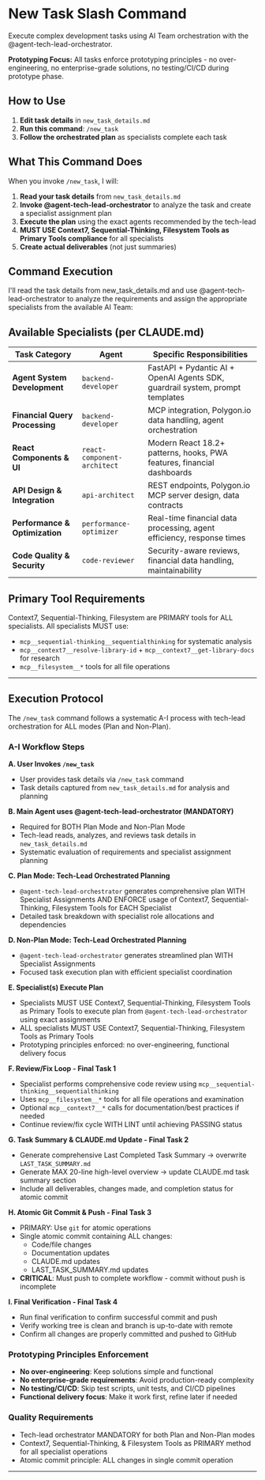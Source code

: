 # New Task Slash Command

Execute complex development tasks using AI Team orchestration with the @agent-tech-lead-orchestrator.

**Prototyping Focus:** All tasks enforce prototyping principles - no over-engineering, no enterprise-grade solutions, no testing/CI/CD during prototype phase.

## How to Use

1. **Edit task details** in `new_task_details.md`
2. **Run this command**: `/new_task`
3. **Follow the orchestrated plan** as specialists complete each task

## What This Command Does

When you invoke `/new_task`, I will:

1. **Read your task details** from `new_task_details.md`
2. **Invoke @agent-tech-lead-orchestrator** to analyze the task and create a specialist assignment plan
3. **Execute the plan** using the exact agents recommended by the tech-lead
4. **MUST USE Context7, Sequential-Thinking, Filesystem Tools as Primary Tools compliance** for all specialists
5. **Create actual deliverables** (not just summaries)

## Command Execution

I'll read the task details from new_task_details.md and use @agent-tech-lead-orchestrator to analyze the requirements and assign the appropriate specialists from the available AI Team:

## Available Specialists (per CLAUDE.md)

| **Task Category** | **Agent** | **Specific Responsibilities** |
|-------------------|-----------|------------------------------|
| **Agent System Development** | `backend-developer` | FastAPI + Pydantic AI + OpenAI Agents SDK, guardrail system, prompt templates |
| **Financial Query Processing** | `backend-developer` | MCP integration, Polygon.io data handling, agent orchestration |
| **React Components & UI** | `react-component-architect` | Modern React 18.2+ patterns, hooks, PWA features, financial dashboards |
| **API Design & Integration** | `api-architect` | REST endpoints, Polygon.io MCP server design, data contracts |
| **Performance & Optimization** | `performance-optimizer` | Real-time financial data processing, agent efficiency, response times |
| **Code Quality & Security** | `code-reviewer` | Security-aware reviews, financial data handling, maintainability |

## Primary Tool Requirements

Context7, Sequential-Thinking, Filesystem are PRIMARY tools for ALL specialists. All specialists MUST use:

- `mcp__sequential-thinking__sequentialthinking` for systematic analysis
- `mcp__context7__resolve-library-id` + `mcp__context7__get-library-docs` for research
- `mcp__filesystem__*` tools for all file operations

---

## Execution Protocol

The `/new_task` command follows a systematic A-I process with tech-lead orchestration for ALL modes (Plan and Non-Plan).

### A-I Workflow Steps

**A. User Invokes `/new_task`**

- User provides task details via `/new_task` command
- Task details captured from `new_task_details.md` for analysis and planning

**B. Main Agent uses @agent-tech-lead-orchestrator (MANDATORY)**

- Required for BOTH Plan Mode and Non-Plan Mode
- Tech-lead reads, analyzes, and reviews task details in `new_task_details.md`
- Systematic evaluation of requirements and specialist assignment planning

**C. Plan Mode: Tech-Lead Orchestrated Planning**

- `@agent-tech-lead-orchestrator` generates comprehensive plan WITH Specialist Assignments AND ENFORCE usage of Context7, Sequential-Thinking, Filesystem Tools for EACH Specialist
- Detailed task breakdown with specialist role allocations and dependencies

**D. Non-Plan Mode: Tech-Lead Orchestrated Planning**

- `@agent-tech-lead-orchestrator` generates streamlined plan WITH Specialist Assignments
- Focused task execution plan with efficient specialist coordination

**E. Specialist(s) Execute Plan**

- Specialists MUST USE Context7, Sequential-Thinking, Filesystem Tools as Primary Tools to execute plan from `@agent-tech-lead-orchestrator` using exact assignments
- ALL specialists MUST USE Context7, Sequential-Thinking, Filesystem Tools as Primary Tools
- Prototyping principles enforced: no over-engineering, functional delivery focus

**F. Review/Fix Loop - Final Task 1**

- Specialist performs comprehensive code review using `mcp__sequential-thinking__sequentialthinking`
- Uses `mcp__filesystem__*` tools for all file operations and examination
- Optional `mcp__context7__*` calls for documentation/best practices if needed
- Continue review/fix cycle WITH LINT until achieving PASSING status

**G. Task Summary & CLAUDE.md Update - Final Task 2**

- Generate comprehensive Last Completed Task Summary → overwrite `LAST_TASK_SUMMARY.md`
- Generate MAX 20-line high-level overview → update CLAUDE.md task summary section
- Include all deliverables, changes made, and completion status for atomic commit

**H. Atomic Git Commit & Push - Final Task 3**

- PRIMARY: Use `git` for atomic operations
- Single atomic commit containing ALL changes:
  - Code/file changes
  - Documentation updates  
  - CLAUDE.md updates
  - LAST_TASK_SUMMARY.md updates
- **CRITICAL**: Must push to complete workflow - commit without push is incomplete

**I. Final Verification - Final Task 4**

- Run final verification to confirm successful commit and push
- Verify working tree is clean and branch is up-to-date with remote
- Confirm all changes are properly committed and pushed to GitHub

### Prototyping Principles Enforcement

- **No over-engineering**: Keep solutions simple and functional
- **No enterprise-grade requirements**: Avoid production-ready complexity
- **No testing/CI/CD**: Skip test scripts, unit tests, and CI/CD pipelines
- **Functional delivery focus**: Make it work first, refine later if needed

### Quality Requirements

- Tech-lead orchestrator MANDATORY for both Plan and Non-Plan modes
- Context7, Sequential-Thinking, & Filesystem Tools as PRIMARY method for all specialist operations
- Atomic commit principle: ALL changes in single commit operation

---
